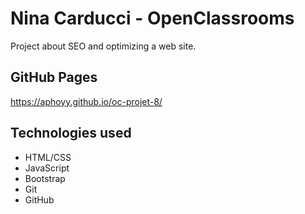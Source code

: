 # Nina Carducci - OpenClassrooms
Project about SEO and optimizing a web site.

## GitHub Pages
https://aphoyy.github.io/oc-projet-8/

## Technologies used
- HTML/CSS
- JavaScript
- Bootstrap
- Git
- GitHub